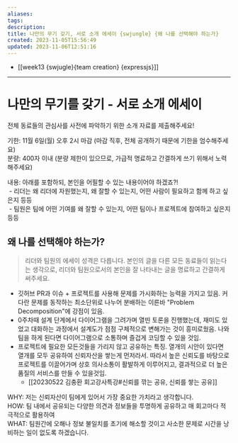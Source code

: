 ```yaml
---
aliases: 
tags: 
description:
title: 나만의 무기 갖기, 서로 소개 에세이 {swjungle} {왜 나를 선택해야 하는가}
created: 2023-11-05T15:56:49
updated: 2023-11-06T12:51:16
---
```

- [[week13 {swjugle}{team creation} {expressjs}]]
___

# 나만의 무기를 갖기 - 서로 소개 에세이

전체 동료들의 관심사를 사전에 파악하기 위한 소개 자료를 제출해주세요!  
  
기한: 11월 6일(월) 오후 2시 마감 (마감 직후, 전체 공개하기 때문에 기한을 엄수해주세요)  
분량: 400자 이내 (분량 제한이 있으므로, 가급적 명료하고 간결하게 쓰기 위해서 노력해주세요)  
  
내용: 아래를 포함하되, 본인을 어필할 수 있는 내용이어야 하겠죠?!  
 - 리더는 왜 리더에 자원했는지, 왜 잘할 수 있는지, 어떤 사람이 필요하고 함께 하고 싶은지 등등  
 - 팀원은 팀에 어떤 기여를 왜 잘할 수 있는지, 어떤 팀이나 프로젝트에 참여하고 싶은지 등등

## 왜 나를 선택해야 하는가?

> 리더와 팀원의 에세이 성격은 다릅니다. 본인의 글을 다른 모든 동료들이 읽는다는 생각으로, 리더와 팀원으로서의 본인을 잘 나타내는 글을 명료하고 간결하게 써주세요.

- 깃허브 PR과 이슈 + 프로젝트를 사용해 문제를 가시화하는 능력을 가지고 있음. 커다란 문제를 동작하는 최소단위로 나누어 분배하는 이른바 "Problem Decomposition"에 강점이 있음.
- 0주차때 설계 단계에서 다이어그램을 그려가며 열띤 토론을 진행했는데, 재미도 있었고 대화하는 과정에서 설계도가 점점 구체적으로 변해가는 것이 흥미로웠음. 나와 팀을 하게 된다면 다이어그램으로 소통하며 즐겁게 코딩할 수 있을 것임.
- 프로젝트에 필요한 모든것들을 가리지 않고 공유하는 특징. 열개의 시안이 있다면 열개를 모두 공유하여 신뢰자산을 쌓는게 먼저라서. 따라서 높은 신뢰도를 바탕으로 프로젝트를 이끌어가며 상호 의사소통이 활발하게 이루어지고, 결과적으로 더 높은 품질의 서비스를 만들 수 있을것임.
	- [[20230522 김충환 회고강사특강#신뢰를 깎는 공유, 신뢰를 쌓는 공유]]

WHY: 저는 신뢰자산이 팀에게 있어서 가장 중요한 가치라고 생각합니다.  
HOW: 팀 내에서 공유되는 다양한 의견과 정보들을 투명하게 공유하고 매 회고마다 적극적으로 활용하여  
WHAT: 팀원간에 오해나 정보 불일치를 초기에 해소할 것이고 사소한 문제로 시간을 낭비하는 일이 없도록 하겠습니다.
